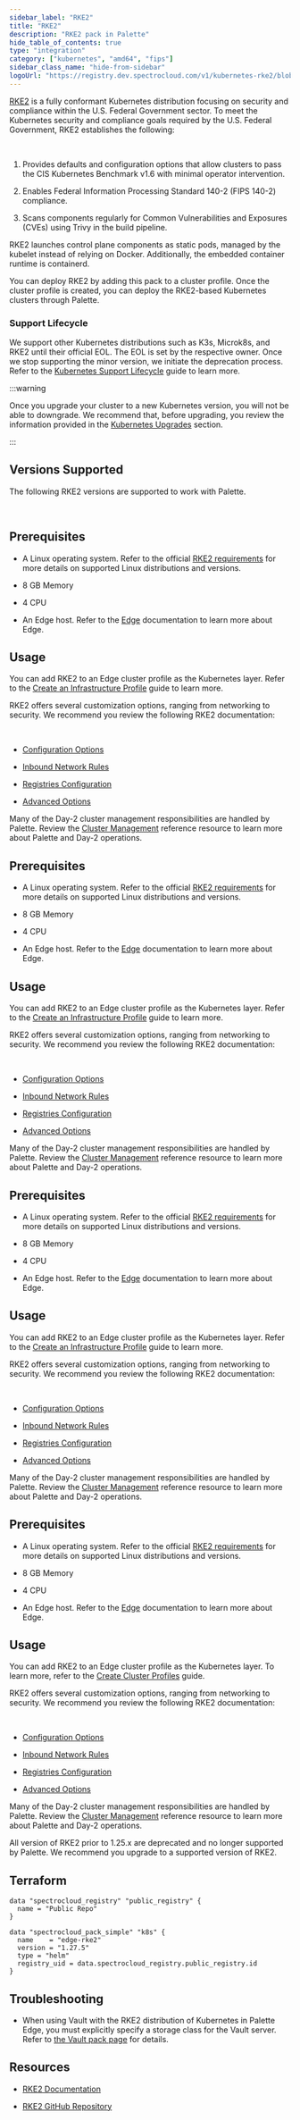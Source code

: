 ```yaml
---
sidebar_label: "RKE2"
title: "RKE2"
description: "RKE2 pack in Palette"
hide_table_of_contents: true
type: "integration"
category: ["kubernetes", "amd64", "fips"]
sidebar_class_name: "hide-from-sidebar"
logoUrl: "https://registry.dev.spectrocloud.com/v1/kubernetes-rke2/blobs/sha256:47cde61005d9996f1571c132ba9f753982134a7a0d8e445e27001ab8519e6051?type=image.webp"
---
```


[RKE2](https://docs.rke2.io/) is a fully conformant Kubernetes distribution focusing on security and compliance within
the U.S. Federal Government sector. To meet the Kubernetes security and compliance goals required by the U.S. Federal
Government, RKE2 establishes the following:

<br />

1. Provides defaults and configuration options that allow clusters to pass the CIS Kubernetes Benchmark v1.6 with
   minimal operator intervention.

2. Enables Federal Information Processing Standard 140-2 (FIPS 140-2) compliance.

3. Scans components regularly for Common Vulnerabilities and Exposures (CVEs) using Trivy in the build pipeline.

RKE2 launches control plane components as static pods, managed by the kubelet instead of relying on Docker.
Additionally, the embedded container runtime is containerd.

You can deploy RKE2 by adding this pack to a cluster profile. Once the cluster profile is created, you can deploy the
RKE2-based Kubernetes clusters through Palette.

### Support Lifecycle

We support other Kubernetes distributions such as K3s, Microk8s, and RKE2 until their official EOL. The EOL is set by
the respective owner. Once we stop supporting the minor version, we initiate the deprecation process. Refer to the
[Kubernetes Support Lifecycle](kubernetes-support.md#palette-extended-kubernetes-support) guide to learn more.

:::warning

Once you upgrade your cluster to a new Kubernetes version, you will not be able to downgrade. We recommend that, before
upgrading, you review the information provided in the [Kubernetes Upgrades](kubernetes-support.md#kubernetes-upgrades)
section.

:::

## Versions Supported

The following RKE2 versions are supported to work with Palette.

<br />

<Tabs queryString="versions">
<TabItem label="1.28.x" value="k8s_rke2_1.28.x">

## Prerequisites

- A Linux operating system. Refer to the official [RKE2 requirements](https://docs.rke2.io/install/requirements) for
  more details on supported Linux distributions and versions.

- 8 GB Memory

- 4 CPU

- An Edge host. Refer to the [Edge](../clusters/edge/edge.md) documentation to learn more about Edge.

## Usage

You can add RKE2 to an Edge cluster profile as the Kubernetes layer. Refer to the
[Create an Infrastructure Profile](../profiles/cluster-profiles/create-cluster-profiles/create-infrastructure-profile.md)
guide to learn more.

RKE2 offers several customization options, ranging from networking to security. We recommend you review the following
RKE2 documentation:

<br />

- [Configuration Options](https://docs.rke2.io/install/configuration)

- [Inbound Network Rules](https://docs.rke2.io/install/requirements#inbound-network-rules)

- [Registries Configuration](https://docs.rke2.io/install/containerd_registry_configuration)

- [Advanced Options](https://docs.rke2.io/advanced)

Many of the Day-2 cluster management responsibilities are handled by Palette. Review the
[Cluster Management](../clusters/cluster-management/cluster-management.md) reference resource to learn more about
Palette and Day-2 operations.

</TabItem>
<TabItem label="1.27.x" value="k8s_rke2_1.27.x">

## Prerequisites

- A Linux operating system. Refer to the official [RKE2 requirements](https://docs.rke2.io/install/requirements) for
  more details on supported Linux distributions and versions.

- 8 GB Memory

- 4 CPU

- An Edge host. Refer to the [Edge](../clusters/edge/edge.md) documentation to learn more about Edge.

## Usage

You can add RKE2 to an Edge cluster profile as the Kubernetes layer. Refer to the
[Create an Infrastructure Profile](../profiles/cluster-profiles/create-cluster-profiles/create-infrastructure-profile.md)
guide to learn more.

RKE2 offers several customization options, ranging from networking to security. We recommend you review the following
RKE2 documentation:

<br />

- [Configuration Options](https://docs.rke2.io/install/configuration)

- [Inbound Network Rules](https://docs.rke2.io/install/requirements#inbound-network-rules)

- [Registries Configuration](https://docs.rke2.io/install/containerd_registry_configuration)

- [Advanced Options](https://docs.rke2.io/advanced)

Many of the Day-2 cluster management responsibilities are handled by Palette. Review the
[Cluster Management](../clusters/cluster-management/cluster-management.md) reference resource to learn more about
Palette and Day-2 operations.

</TabItem>
<TabItem label="1.26.x" value="k8s_rke2_1.26.x">

## Prerequisites

- A Linux operating system. Refer to the official [RKE2 requirements](https://docs.rke2.io/install/requirements) for
  more details on supported Linux distributions and versions.

- 8 GB Memory

- 4 CPU

- An Edge host. Refer to the [Edge](../clusters/edge/edge.md) documentation to learn more about Edge.

## Usage

You can add RKE2 to an Edge cluster profile as the Kubernetes layer. Refer to the
[Create an Infrastructure Profile](../profiles/cluster-profiles/create-cluster-profiles/create-infrastructure-profile.md)
guide to learn more.

RKE2 offers several customization options, ranging from networking to security. We recommend you review the following
RKE2 documentation:

<br />

- [Configuration Options](https://docs.rke2.io/install/configuration)

- [Inbound Network Rules](https://docs.rke2.io/install/requirements#inbound-network-rules)

- [Registries Configuration](https://docs.rke2.io/install/containerd_registry_configuration)

- [Advanced Options](https://docs.rke2.io/advanced)

Many of the Day-2 cluster management responsibilities are handled by Palette. Review the
[Cluster Management](../clusters/cluster-management/cluster-management.md) reference resource to learn more about
Palette and Day-2 operations.

</TabItem>
<TabItem label="1.25.x" value="k8s_rke2_1.25.x">

## Prerequisites

- A Linux operating system. Refer to the official [RKE2 requirements](https://docs.rke2.io/install/requirements) for
  more details on supported Linux distributions and versions.

- 8 GB Memory

- 4 CPU

- An Edge host. Refer to the [Edge](../clusters/edge/edge.md) documentation to learn more about Edge.

## Usage

You can add RKE2 to an Edge cluster profile as the Kubernetes layer. To learn more, refer to the
[Create Cluster Profiles](../profiles/cluster-profiles/create-cluster-profiles/create-cluster-profiles.md) guide.

RKE2 offers several customization options, ranging from networking to security. We recommend you review the following
RKE2 documentation:

<br />

- [Configuration Options](https://docs.rke2.io/install/configuration)

- [Inbound Network Rules](https://docs.rke2.io/install/requirements#inbound-network-rules)

- [Registries Configuration](https://docs.rke2.io/install/containerd_registry_configuration)

- [Advanced Options](https://docs.rke2.io/advanced)

Many of the Day-2 cluster management responsibilities are handled by Palette. Review the
[Cluster Management](../clusters/cluster-management/cluster-management.md) reference resource to learn more about
Palette and Day-2 operations.

</TabItem>

<TabItem label="Deprecated" value="k8s_rke2_deprecated">

All version of RKE2 prior to 1.25.x are deprecated and no longer supported by Palette. We recommend you upgrade to a
supported version of RKE2.

</TabItem>
</Tabs>

## Terraform

```hcl
data "spectrocloud_registry" "public_registry" {
  name = "Public Repo"
}

data "spectrocloud_pack_simple" "k8s" {
  name    = "edge-rke2"
  version = "1.27.5"
  type = "helm"
  registry_uid = data.spectrocloud_registry.public_registry.id
}
```

## Troubleshooting

- When using Vault with the RKE2 distribution of Kubernetes in Palette Edge, you must explicitly specify a storage class
  for the Vault server. Refer to [the Vault pack page](./vault.md#parameters) for details.

## Resources

- [RKE2 Documentation](https://docs.rke2.io)

- [RKE2 GitHub Repository](https://github.com/rancher/rke2)
